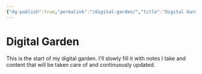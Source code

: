 ```yaml
---
{"dg-publish":true,"permalink":"/digital-garden/","title":"Digital Garden","tags":["gardenEntry"],"created":"","updated":""}
---
```



# Digital Garden

This is the start of my digital garden. I'll slowly fill it with notes I take and content that will be taken care of and continuously updated.